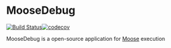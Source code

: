 # MooseDebug

[![Build Status](https://travis-ci.org/jjalvarezl/MooseDebug.svg?branch=master)](https://travis-ci.org/jjalvarezl/MooseDebug)[![codecov](https://codecov.io/gh/jjalvarezl/MooseDebug/branch/master/graph/badge.svg)](https://codecov.io/gh/jjalvarezl/MooseDebug)

MooseDebug is a open-source application for [Moose](http://moosetechnology.org/) execution